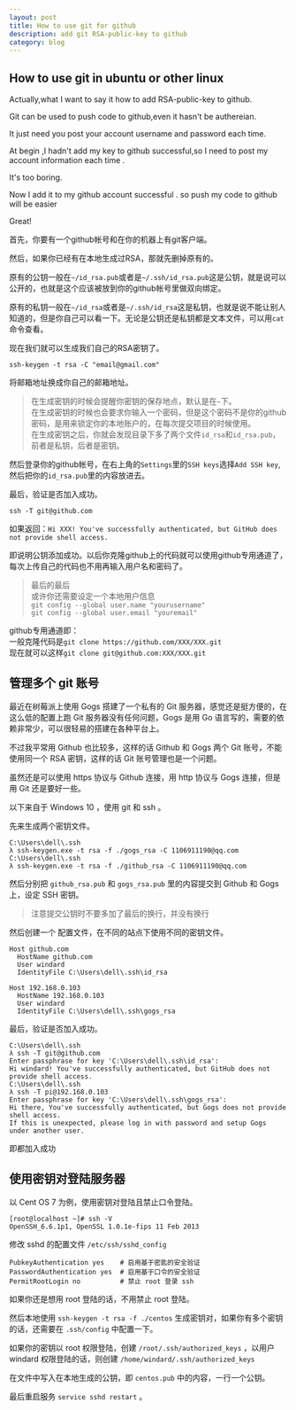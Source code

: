 ```yaml
---
layout: post
title: How to use git for github 
description: add git RSA-public-key to github 
category: blog
---
```


## How to use git in ubuntu or other linux

Actually,what I want to say it how to add RSA-public-key to github.

Git can be used to push code to github,even it hasn't be authereian.

It just need you post your account username and password each time.

At begin ,I hadn't add my key to github successful,so I need to post my account information each time .

It's too boring.

Now I add it to my github account successful . so push my code to github will be easier 

Great!     

首先，你要有一个github帐号和在你的机器上有git客户端。           

然后，如果你已经有在本地生成过RSA，那就先删掉原有的。

原有的公钥一般在`~/id_rsa.pub`或者是`~/.ssh/id_rsa.pub`这是公钥，就是说可以公开的，也就是这个应该被放到你的github帐号里做双向绑定。

原有的私钥一般在`~/id_rsa`或者是`~/.ssh/id_rsa`这是私钥，也就是说不能让别人知道的，但是你自己可以看一下。无论是公钥还是私钥都是文本文件，可以用`cat`命令查看。

现在我们就可以生成我们自己的RSA密钥了。             

```
ssh-keygen -t rsa -C "email@gmail.com"
```

将邮箱地址换成你自己的邮箱地址。

>在生成密钥的时候会提醒你密钥的保存地点，默认是在`~`下。                    
>在生成密钥的时候也会要求你输入一个密码，但是这个密码不是你的github密码，是用来锁定你的本地账户的，在每次提交项目的时候使用。                              
>在生成密钥之后，你就会发现目录下多了两个文件`id_rsa`和`id_rsa.pub`，前者是私钥，后者是密钥。                                  

然后登录你的github帐号，在右上角的`Settings`里的`SSH keys`选择`Add SSH key`,然后把你的`id_rsa.pub`里的内容放进去。

最后，验证是否加入成功。

```
ssh -T git@github.com
```

如果返回：`Hi XXX! You've successfully authenticated, but GitHub does not provide shell access.`

即说明公钥添加成功。以后你克隆github上的代码就可以使用github专用通道了，每次上传自己的代码也不用再输入用户名和密码了。     

>最后的最后                                  
>或许你还需要设定一个本地用户信息                                     
>`git config --global user.name "yourusername"`                                 
>`git config --global user.email "youremail"`                                

github专用通道即：                                                     
一般克隆代码是`git clone https://github.com/XXX/XXX.git`                               
现在就可以这样`git clone git@github.com:XXX/XXX.git`                             

## 管理多个 git 账号

最近在树莓派上使用 Gogs 搭建了一个私有的 Git 服务器，感觉还是挺方便的，在这么低的配置上跑 Git 服务器没有任何问题，Gogs 是用 Go 语言写的，需要的依赖非常少，可以很轻易的搭建在各种平台上。

不过我平常用 Github 也比较多，这样的话 Github 和 Gogs 两个 Git 账号，不能使用同一个 RSA 密钥，这样的话 Git 账号管理也是一个问题。

虽然还是可以使用 https 协议与 Github 连接，用 http 协议与 Gogs 连接，但是用 Git 还是要好一些。

以下来自于 Windows 10 ，使用 git 和 ssh 。

先来生成两个密钥文件。

```
C:\Users\dell\.ssh
λ ssh-keygen.exe -t rsa -f ./gogs_rsa -C 1106911190@qq.com
C:\Users\dell\.ssh
λ ssh-keygen.exe -t rsa -f ./github_rsa -C 1106911190@qq.com
```

然后分别把 `github_rsa.pub` 和 `gogs_rsa.pub` 里的内容提交到 Github 和 Gogs 上，设定 SSH 密钥。

> 注意提交公钥时不要多加了最后的换行，并没有换行

然后创建一个 配置文件，在不同的站点下使用不同的密钥文件。

```
Host github.com
  HostName github.com
  User windard
  IdentityFile C:\Users\dell\.ssh\id_rsa
  
Host 192.168.0.103
  HostName 192.168.0.103
  User windard
  IdentityFile C:\Users\dell\.ssh\gogs_rsa
```

最后，验证是否加入成功。

```
C:\Users\dell\.ssh
λ ssh -T git@github.com
Enter passphrase for key 'C:\Users\dell\.ssh\id_rsa':
Hi windard! You've successfully authenticated, but GitHub does not provide shell access.
C:\Users\dell\.ssh
λ ssh -T pi@192.168.0.103
Enter passphrase for key 'C:\Users\dell\.ssh\gogs_rsa':
Hi there, You've successfully authenticated, but Gogs does not provide shell access.
If this is unexpected, please log in with password and setup Gogs under another user.
```

即都加入成功

## 使用密钥对登陆服务器

以 Cent OS 7 为例，使用密钥对登陆且禁止口令登陆。

```
[root@localhost ~]# ssh -V
OpenSSH_6.6.1p1, OpenSSL 1.0.1e-fips 11 Feb 2013
```

修改 sshd 的配置文件 `/etc/ssh/sshd_config`

```
PubkeyAuthentication yes  	# 启用基于密匙的安全验证
PasswordAuthentication yes  # 启用基于口令的安全验证
PermitRootLogin no  		# 禁止 root 登录 ssh
```

如果你还是想用 root 登陆的话，不用禁止 root 登陆。

然后本地使用 `ssh-keygen -t rsa -f ./centos` 生成密钥对，如果你有多个密钥的话，还需要在 `.ssh/config` 中配置一下。

如果你的密钥以 root 权限登陆，创建 `/root/.ssh/authorized_keys` ，以用户 windard 权限登陆的话，则创建 `/home/windard/.ssh/authorized_keys` 

在文件中写入在本地生成的公钥，即 `centos.pub` 中的内容，一行一个公钥。

最后重启服务 `service sshd restart` 。